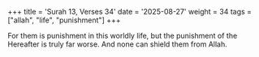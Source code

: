 +++
title = 'Surah 13, Verses 34'
date = '2025-08-27'
weight = 34
tags = ["allah", "life", "punishment"]
+++

For them is punishment in this worldly life, but the punishment of the Hereafter is truly far worse. And none can shield them from Allah.